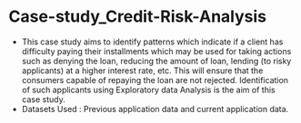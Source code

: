 # Case-study_Credit-Risk-Analysis
- This case study aims to identify patterns which indicate if a client has difficulty paying their installments which may be used for taking actions such as denying the loan, reducing the amount of loan, lending (to risky applicants) at a higher interest rate, etc. This will ensure that the consumers capable of repaying the loan are not rejected. Identification of such applicants using Exploratory data Analysis is the aim of this case study.
- Datasets Used : Previous application data and current application data.
